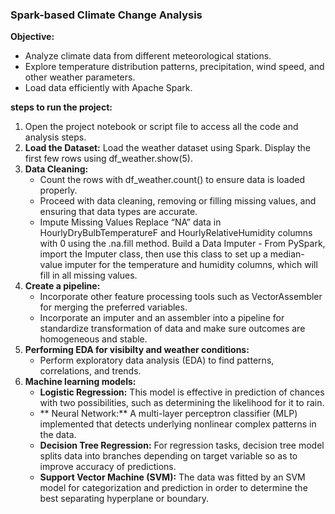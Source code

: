 ### Spark-based Climate Change Analysis

**Objective:**  
- Analyze climate data from different meteorological stations.  
- Explore temperature distribution patterns, precipitation, wind speed, and other weather parameters.  
- Load data efficiently with Apache Spark.


**steps to run the project:**  
1. Open the project notebook or script file to access all the code and analysis steps.
2. **Load the Dataset:** Load the weather dataset using Spark. Display the first few rows using df_weather.show(5).
3. **Data Cleaning:**
   - Count the rows with df_weather.count() to ensure data is loaded properly.
   - Proceed with data cleaning, removing or filling missing values, and ensuring that data types are accurate.
   - Impute Missing Values Replace “NA” data in HourlyDryBulbTemperatureF and HourlyRelativeHumidity columns with 0 using the .na.fill method. Build a Data Imputer    - From PySpark, import the Imputer class, then use this class to set up a median-value imputer for the temperature and humidity columns, which will fill in all 
      missing values.
4. **Create a pipeline:**
    - Incorporate other feature processing tools such as VectorAssembler for merging the preferred variables.
    -  Incorporate an imputer and an assembler into a pipeline for standardize transformation of data and make sure outcomes are homogeneous and stable.
5. **Performing EDA for visibilty and weather conditions:**
    - Perform exploratory data analysis (EDA) to find patterns, correlations, and trends.
6. **Machine learning models:**
   - **Logistic Regression:** This model is effective in prediction of chances with two possibilities, such as determining the likelihood for it to rain.
   - ** Neural Network:** A multi-layer perceptron classifier (MLP) implemented that detects underlying nonlinear complex patterns in the data.
   - **Decision Tree Regression:** For regression tasks, decision tree model splits data into branches depending on target variable so as to improve accuracy of predictions.
   - **Support Vector Machine (SVM):** The data was fitted by an SVM model for categorization and prediction in order to determine the best separating hyperplane or boundary.
     







